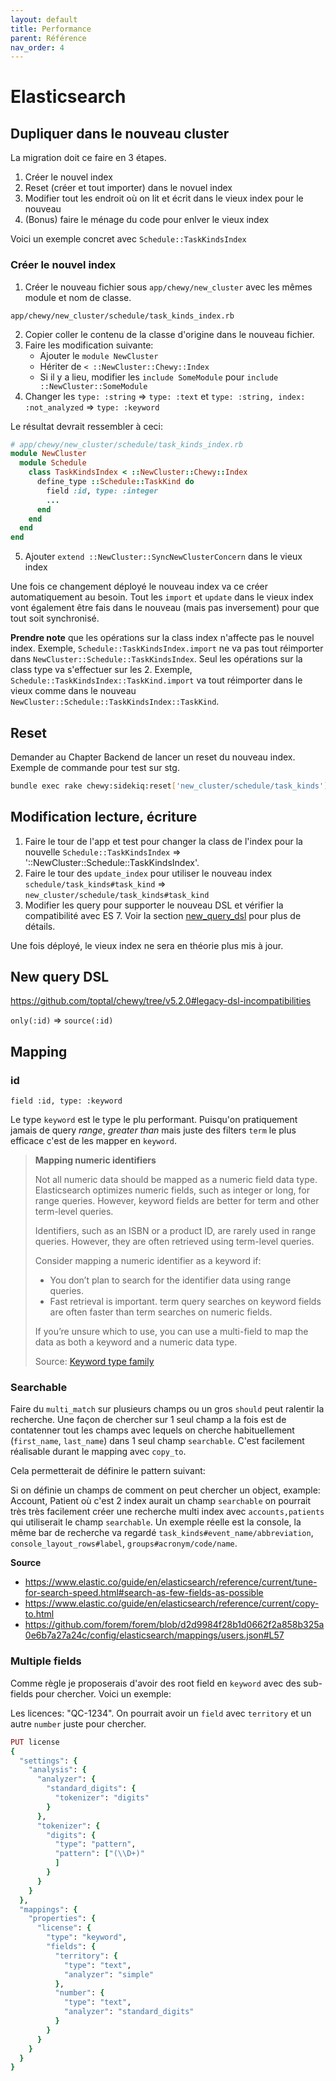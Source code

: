 ```yaml
---
layout: default
title: Performance
parent: Référence
nav_order: 4
---
```


# Elasticsearch

## Dupliquer dans le nouveau cluster

La migration doit ce faire en 3 étapes.

1. Créer le nouvel index
2. Reset (créer et tout importer) dans le novuel index
3. Modifier tout les endroit où on lit et écrit dans le vieux index pour le nouveau
4. (Bonus) faire le ménage du code pour enlver le vieux index


Voici un exemple concret avec `Schedule::TaskKindsIndex`

### Créer le nouvel index

1. Créer le nouveau fichier sous `app/chewy/new_cluster` avec les mêmes module et nom de classe.

```text
app/chewy/new_cluster/schedule/task_kinds_index.rb
```

2. Copier coller le contenu de la classe d'origine dans le nouveau fichier.
3. Faire les modification suivante:
    * Ajouter le `module NewCluster`
    * Hériter de `< ::NewCluster::Chewy::Index`
    * Si il y a lieu, modifier les `include SomeModule` pour `include ::NewCluster::SomeModule`
4. Changer les `type: :string` => `type: :text` et
   `type: :string, index: :not_analyzed` => `type: :keyword`
   
Le résultat devrait ressembler à ceci:

```ruby
# app/chewy/new_cluster/schedule/task_kinds_index.rb
module NewCluster
  module Schedule
    class TaskKindsIndex < ::NewCluster::Chewy::Index
      define_type ::Schedule::TaskKind do
        field :id, type: :integer
        ...
      end
    end
  end
end
```

5. Ajouter `extend ::NewCluster::SyncNewClusterConcern` dans le vieux index

Une fois ce changement déployé le nouveau index va ce créer automatiquement au besoin. Tout les `import` et `update` dans le vieux
index vont également être fais dans le nouveau (mais pas inversement) pour que tout soit synchronisé.

**Prendre note** que les opérations sur la class index n'affecte pas le nouvel index. Exemple, `Schedule::TaskKindsIndex.import` 
ne va pas tout réimporter dans `NewCluster::Schedule::TaskKindsIndex`. Seul les opérations sur la class type va s'effectuer sur les 2.
Exemple, `Schedule::TaskKindsIndex::TaskKind.import` va tout réimporter dans le vieux comme dans le nouveau `NewCluster::Schedule::TaskKindsIndex::TaskKind`.

## Reset

Demander au Chapter Backend de lancer un reset du nouveau index. Exemple de commande pour test sur stg.

```bash
bundle exec rake chewy:sidekiq:reset['new_cluster/schedule/task_kinds']
```

## Modification lecture, écriture

1. Faire le tour de l'app et test pour changer la class de l'index pour la nouvelle `Schedule::TaskKindsIndex` => '::NewCluster::Schedule::TaskKindsIndex'.
2. Faire le tour des `update_index` pour utiliser le nouveau index `schedule/task_kinds#task_kind` => `new_cluster/schedule/task_kinds#task_kind`
3. Modifier les query pour supporter le nouveau DSL et vérifier la compatibilité avec ES 7. Voir la section [new_query_dsl](#new_query_dsl) pour plus de détails.


Une fois déployé, le vieux index ne sera en théorie plus mis à jour. 

## New query DSL

https://github.com/toptal/chewy/tree/v5.2.0#legacy-dsl-incompatibilities

`only(:id)` => `source(:id)`

## Mapping

### id

`field :id, type: :keyword`

Le type `keyword` est le type le plu performant. Puisqu'on pratiquement jamais de query _range_, _greater than_ mais juste des filters
`term` le plus efficace c'est de les mapper en `keyword`.

> **Mapping numeric identifiers**
> 
> Not all numeric data should be mapped as a numeric field data type. Elasticsearch optimizes numeric fields, such as integer or long,
> for range queries. However, keyword fields are better for term and other term-level queries.
> 
> Identifiers, such as an ISBN or a product ID, are rarely used in range queries. However, they are often retrieved using term-level queries.
> 
> Consider mapping a numeric identifier as a keyword if:
> * You don’t plan to search for the identifier data using range queries.
> * Fast retrieval is important. term query searches on keyword fields are often faster than term searches on numeric fields.
> 
> If you’re unsure which to use, you can use a multi-field to map the data as both a keyword and a numeric data type.
> 
> Source: [Keyword type family](https://www.elastic.co/guide/en/elasticsearch/reference/7.11/keyword.html)

### Searchable

Faire du `multi_match` sur plusieurs champs ou un gros `should` peut ralentir la recherche. Une façon de chercher sur 
1 seul champ a la fois est de contatenner tout les champs avec lequels on cherche habituellement (`first_name`, `last_name`)
dans 1 seul champ `searchable`. C'est facilement réalisable durant le mapping avec `copy_to`.

Cela permetterait de définire le pattern suivant:

Si on définie un champs de comment on peut chercher un object, example: Account, Patient où c'est 2 index aurait un champ
`searchable` on pourrait très très facilement créer une recherche multi index avec `accounts,patients` qui utiliserait
le champ `searchable`. Un exemple réelle est la console, la même bar de recherche va regardé `task_kinds#event_name/abbreviation`,
`console_layout_rows#label`, `groups#acronym/code/name`.

**Source**

* https://www.elastic.co/guide/en/elasticsearch/reference/current/tune-for-search-speed.html#search-as-few-fields-as-possible
* https://www.elastic.co/guide/en/elasticsearch/reference/current/copy-to.html
* https://github.com/forem/forem/blob/d2d9984f28b1d0662f2a858b325a0e6b7a27a24c/config/elasticsearch/mappings/users.json#L57

### Multiple fields

Comme règle je proposerais d'avoir des root field en `keyword` avec des sub-fields pour chercher. Voici un exemple:

Les licences: "QC-1234". On pourrait avoir un `field` avec `territory` et un autre `number` juste pour chercher.

```ruby
PUT license
{
  "settings": {
    "analysis": {
      "analyzer": {
        "standard_digits": {
          "tokenizer": "digits"
        }
      },
      "tokenizer": {
        "digits": {
          "type": "pattern",
          "pattern": ["(\\D+)"
          ]
        }
      }
    }
  },
  "mappings": {
    "properties": {
      "license": {
        "type": "keyword",
        "fields": {
          "territory": {
            "type": "text",
            "analyzer": "simple"
          },
          "number": {
            "type": "text",
            "analyzer": "standard_digits"
          }
        }
      }
    }
  }
}
```

